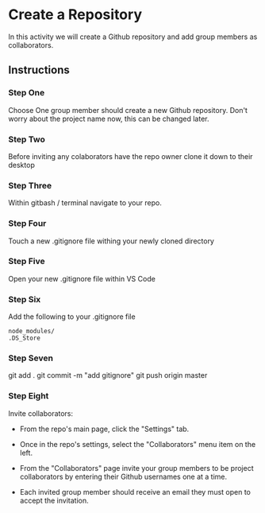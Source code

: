 # Create a Repository

In this activity we will create a Github repository and add group members as collaborators.

## Instructions


### Step One

Choose One group member should create a new Github repository. Don't worry about the project name now, this can be changed later.

### Step Two

Before inviting any colaborators have the repo owner clone it down to their desktop

### Step Three

Within gitbash / terminal navigate to your repo. 

### Step Four

Touch a new .gitignore file withing your newly cloned directory

### Step Five

Open your new .gitignore file within VS Code

### Step Six

Add the following to your .gitignore file


```
node_modules/
.DS_Store
```

### Step Seven

git add . 
git commit -m "add gitignore"
git push origin master


### Step Eight

Invite collaborators: 

* From the repo's main page, click the "Settings" tab.

* Once in the repo's settings, select the "Collaborators" menu item on the left.

* From the "Collaborators" page invite your group members to be project collaborators by entering their Github usernames one at a time.

* Each invited group member should receive an email they must open to accept the invitation.